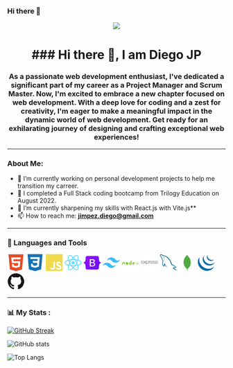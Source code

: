 ### Hi there 👋

<!--
**diegojimenez77/diegojimenez77** is a ✨ _special_ ✨ repository because its `README.md` (this file) appears on your GitHub profile.

Here are some ideas to get you started:

- 🔭 I’m currently working on ...
- 🌱 I’m currently learning ...
- 👯 I’m looking to collaborate on ...
- 🤔 I’m looking for help with ...
- 💬 Ask me about ...
- 📫 How to reach me: ...
- 😄 Pronouns: ...
- ⚡ Fun fact: ...
-->

<div id="header" align="center">
    <img src="https://media.tenor.com/RlEQW27o7dAAAAAC/donut-code.gif" width="200" />
    <h1 align="center">### Hi there 👋, I am Diego JP</h1>
    <h3 align="center">As a passionate web development enthusiast, I've dedicated a significant part of my career as a Project Manager and Scrum Master. Now, I'm excited to embrace a new chapter focused on web development. With a deep love for coding and a zest for creativity, I'm eager to make a meaningful impact in the dynamic world of web development. Get ready for an exhilarating journey of designing and crafting exceptional web experiences!</h3>
</div>

---

### About Me:
- 🔭 I’m currently working on personal development projects to help me transition my carreer.
- 🤔 I completed a Full Stack coding bootcamp from Trilogy Education on August 2022.
- 🌱 I’m currently sharpening my skills with React.js with Vite.js**
- 📫 How to reach me: **jimpez.diego@gmail.com**
  
---

<div align="left">
    <h3> &#128296; Languages and Tools </h3>
    <div>
        <img src="https://github.com/devicons/devicon/blob/master/icons/html5/html5-plain.svg" title="HTML5" width="40" height="40" />
        <img src="https://github.com/devicons/devicon/blob/master/icons/css3/css3-plain.svg" title="CSS3" width="40" height="40" />
        <img src="https://github.com/devicons/devicon/blob/master/icons/javascript/javascript-plain.svg" title="JavaScript" width="40" height="40" />
        <img src="https://github.com/devicons/devicon/blob/master/icons/react/react-original.svg" title="React" width="40" height="40" />
        <img src="https://github.com/devicons/devicon/blob/master/icons/bootstrap/bootstrap-original.svg" title="Bootstrap" width="40" height="40" />
        <img src="https://github.com/devicons/devicon/blob/master/icons/tailwindcss/tailwindcss-plain.svg" title="tailwind" width="40" height="40" />
        <img src="https://github.com/devicons/devicon/blob/master/icons/nodejs/nodejs-plain-wordmark.svg" title="node" width="40" height="40" />
        <img src="https://github.com/devicons/devicon/blob/master/icons/express/express-original-wordmark.svg" title="Exoress" width="40" height="40" />
        <img src="https://github.com/devicons/devicon/blob/master/icons/mysql/mysql-plain.svg" title="MySql" width="40" height="40" />
        <img src="https://github.com/devicons/devicon/blob/master/icons/mongodb/mongodb-plain.svg" title="Mongo" width="40" height="40" />
        <img src="https://github.com/devicons/devicon/blob/master/icons/jquery/jquery-plain.svg" title="Jquery" width="40" height="40" />
        <img src="https://github.com/devicons/devicon/blob/master/icons/github/github-original.svg" title="github" width="40" height="40" />
    </div>
</div>

---

###  &#128202; My Stats :

[![GitHub Streak](https://github-readme-streak-stats.herokuapp.com?user=diegojimenez77&theme=dark)](https://git.io/streak-stats)

![GitHub stats](https://github-readme-stats.vercel.app/api?username=diegojimenez77&show_icons=true&theme=radical)

![Top Langs](https://github-readme-stats.vercel.app/api/top-langs/?username=diegojimenez77&layout=compact)

